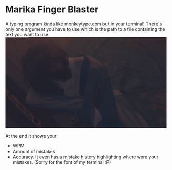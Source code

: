 # Marika Finger Blaster
A typing program kinda like monkeytype.com but in your terminal! 
There's only one argument you have to use which is the path to a file containing
the text you want to use.
![gif showing how it works](https://raw.githubusercontent.com/Mroik/marika-finger-blaster/refs/heads/master/assets/example.gif)

At the end it shows your:
- WPM
- Amount of mistakes
- Accuracy.
It even has a mistake history highlighting where were your mistakes. 
(Sorry for the font of my terminal :P)
